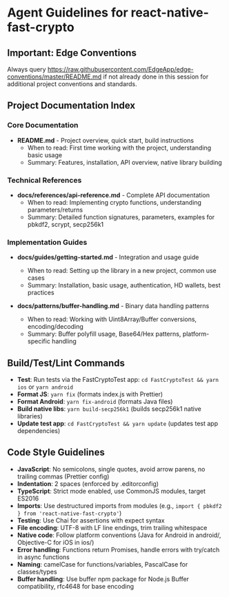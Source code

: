 # Agent Guidelines for react-native-fast-crypto

## Important: Edge Conventions

Always query https://raw.githubusercontent.com/EdgeApp/edge-conventions/master/README.md if not already done in this session for additional project conventions and standards.

## Project Documentation Index

### Core Documentation

- **README.md** - Project overview, quick start, build instructions
  - When to read: First time working with the project, understanding basic usage
  - Summary: Features, installation, API overview, native library building

### Technical References

- **docs/references/api-reference.md** - Complete API documentation
  - When to read: Implementing crypto functions, understanding parameters/returns
  - Summary: Detailed function signatures, parameters, examples for pbkdf2, scrypt, secp256k1

### Implementation Guides

- **docs/guides/getting-started.md** - Integration and usage guide
  - When to read: Setting up the library in a new project, common use cases
  - Summary: Installation, basic usage, authentication, HD wallets, best practices

- **docs/patterns/buffer-handling.md** - Binary data handling patterns
  - When to read: Working with Uint8Array/Buffer conversions, encoding/decoding
  - Summary: Buffer polyfill usage, Base64/Hex patterns, platform-specific handling

## Build/Test/Lint Commands

- **Test**: Run tests via the FastCryptoTest app: `cd FastCryptoTest && yarn ios` or `yarn android`
- **Format JS**: `yarn fix` (formats index.js with Prettier)
- **Format Android**: `yarn fix-android` (formats Java files)
- **Build native libs**: `yarn build-secp256k1` (builds secp256k1 native libraries)
- **Update test app**: `cd FastCryptoTest && yarn update` (updates test app dependencies)

## Code Style Guidelines

- **JavaScript**: No semicolons, single quotes, avoid arrow parens, no trailing commas (Prettier config)
- **Indentation**: 2 spaces (enforced by .editorconfig)
- **TypeScript**: Strict mode enabled, use CommonJS modules, target ES2016
- **Imports**: Use destructured imports from modules (e.g., `import { pbkdf2 } from 'react-native-fast-crypto'`)
- **Testing**: Use Chai for assertions with expect syntax
- **File encoding**: UTF-8 with LF line endings, trim trailing whitespace
- **Native code**: Follow platform conventions (Java for Android in android/, Objective-C for iOS in ios/)
- **Error handling**: Functions return Promises, handle errors with try/catch in async functions
- **Naming**: camelCase for functions/variables, PascalCase for classes/types
- **Buffer handling**: Use buffer npm package for Node.js Buffer compatibility, rfc4648 for base encoding
